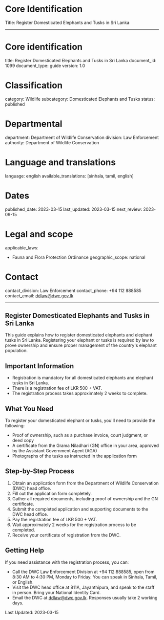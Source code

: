 # Core Identification
Title: Register Domesticated Elephants and Tusks in Sri Lanka

---
# Core identification
title: Register Domesticated Elephants and Tusks in Sri Lanka
document_id: 1099
document_type: guide
version: 1.0

# Classification
category: Wildlife
subcategory: Domesticated Elephants and Tusks
status: published

# Departmental
department: Department of Wildlife Conservation
division: Law Enforcement
authority: Department of Wildlife Conservation

# Language and translations
language: english
available_translations: [sinhala, tamil, english]

# Dates
published_date: 2023-03-15
last_updated: 2023-03-15
next_review: 2023-09-15

# Legal and scope
applicable_laws:
 - Fauna and Flora Protection Ordinance
geographic_scope: national

# Contact
contact_division: Law Enforcement
contact_phone: +94 112 888585
contact_email: ddlaw@dwc.gov.lk

---

## Register Domesticated Elephants and Tusks in Sri Lanka

This guide explains how to register domesticated elephants and elephant tusks in Sri Lanka. Registering your elephant or tusks is required by law to prove ownership and ensure proper management of the country's elephant population.

## Important Information

- Registration is mandatory for all domesticated elephants and elephant tusks in Sri Lanka.
- There is a registration fee of LKR 500 + VAT.
- The registration process takes approximately 2 weeks to complete.

## What You Need

To register your domesticated elephant or tusks, you'll need to provide the following:

- Proof of ownership, such as a purchase invoice, court judgment, or deed copy
- A certificate from the Grama Niladhari (GN) office in your area, approved by the Assistant Government Agent (AGA)
- Photographs of the tusks as instructed in the application form

## Step-by-Step Process

1. Obtain an application form from the Department of Wildlife Conservation (DWC) head office.
2. Fill out the application form completely.
3. Gather all required documents, including proof of ownership and the GN certificate.
4. Submit the completed application and supporting documents to the DWC head office.
5. Pay the registration fee of LKR 500 + VAT.
6. Wait approximately 2 weeks for the registration process to be completed.
7. Receive your certificate of registration from the DWC.

## Getting Help

If you need assistance with the registration process, you can:

- Call the DWC Law Enforcement Division at +94 112 888585, open from 8:30 AM to 4:30 PM, Monday to Friday. You can speak in Sinhala, Tamil, or English.
- Visit the DWC head office at 811A, Jayanthipura, and speak to the staff in person. Bring your National Identity Card.
- Email the DWC at ddlaw@dwc.gov.lk. Responses usually take 2 working days.

Last Updated: 2023-03-15
